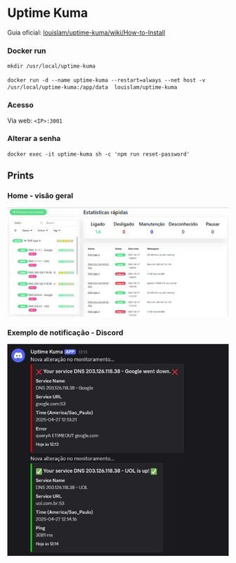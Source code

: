 # Uptime Kuma

Guia oficial: [louislam/uptime-kuma/wiki/How-to-Install](https://github.com/louislam/uptime-kuma/wiki/%F0%9F%94%A7-How-to-Install)


### Docker run

```
mkdir /usr/local/uptime-kuma

docker run -d --name uptime-kuma --restart=always --net host -v /usr/local/uptime-kuma:/app/data  louislam/uptime-kuma
```

### Acesso
Via web: `<IP>:3001`


### Alterar a senha

```
docker exec -it uptime-kuma sh -c 'npm run reset-password'
```


## Prints

### Home - visão geral

![uptime_kuma-overview](images/Uptime_Kuma-home_overview.PNG)



### Exemplo de notificação - Discord

![uptime_kuma-notify](images/Uptime_Kuma-notification_discord.PNG)
